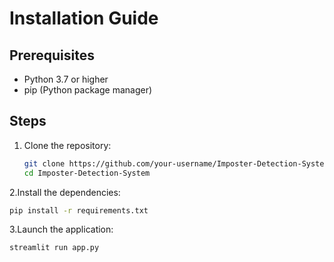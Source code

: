 # Installation Guide

## Prerequisites
- Python 3.7 or higher
- pip (Python package manager)

## Steps
1. Clone the repository:
   ```bash
   git clone https://github.com/your-username/Imposter-Detection-System.git
   cd Imposter-Detection-System
   ```
2.Install the dependencies:
   ```bash
   pip install -r requirements.txt
   ```
3.Launch the application:
   ```bash
   streamlit run app.py

   ```

